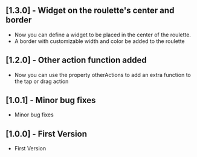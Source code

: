 ## [1.3.0] - Widget on the roulette's center and border
* Now you can define a widget to be placed in the center of the roulette.
* A border with customizable width and color be added to the roulette
## [1.2.0] - Other action function added
* Now you can use the property otherActions to add an extra function to the tap or drag action

## [1.0.1] - Minor bug fixes
* Minor bug fixes

## [1.0.0] - First Version
* First Version

